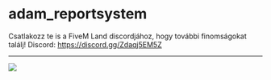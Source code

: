 # adam_reportsystem
Csatlakozz te is a FiveM Land discordjához, hogy további finomságokat találj! Discord: https://discord.gg/Zdaqj5EM5Z
___
![](https://cdn.discordapp.com/attachments/875129408665567232/932706588496654376/ar.png) 


